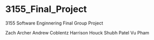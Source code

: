 # 3155_Final_Project
3155 Software Enginnering Final Group Project

Zach Archer
Andrew Coblentz
Harrison Houck
Shubh Patel
Vu Pham
